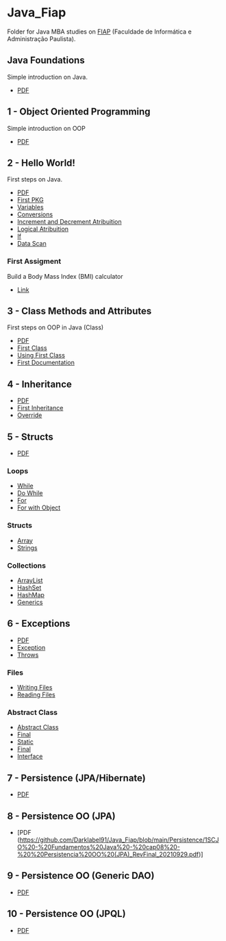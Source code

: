 # Java_Fiap
Folder for Java MBA studies on [FIAP](https://www.googleadservices.com/pagead/aclk?sa=L&ai=DChcSEwiA5ImElNn4AhX1RUgAHfXFDH4YABAAGgJjZQ&ae=2&ohost=www.google.com&cid=CAASJeRo-hpJyI09zbY6wuyJKr5BSyJH0W2SF9QkDxpMXMrwRNJBZ_Q&sig=AOD64_01bx1ajP9jO2R_5zbc1zzD1aWA2w&q&adurl&ved=2ahUKEwixq4SElNn4AhX9BbkGHRrMC6cQ0Qx6BAgCEAE&nis=8&dct=1) (Faculdade de Informática e Administração Paulista).

## Java Foundations
Simple introduction on Java.
- [PDF](https://github.com/Darklabel91/Java_Fiap/blob/main/BasicJava/MBA%20SCJO%20-%20Fase%201%20-%20Capitulo%20de%20projeto_RevFinal.pdf)

## 1 - Object Oriented Programming
Simple introduction on OOP
- [PDF](https://github.com/Darklabel91/Java_Fiap/blob/main/BasicJava/1SCJO%20-%20Fundamentos%20Java%20-%20cap01%20-%20%20Orientacao%20a%20Objetos_RevFinal.pdf)

## 2 - Hello World!
First steps on Java.
- [PDF](https://github.com/Darklabel91/Java_Fiap/blob/main/BasicJava/1SCJO%20-%20Fundamentos%20Java%20-%20cap02%20-%20Hello%20World_RevFinal.pdf)
- [First PKG](https://github.com/Darklabel91/Java_Fiap/blob/main/BasicJava/firstPackege/Hello_World.java)
- [Variables](https://github.com/Darklabel91/Java_Fiap/blob/main/BasicJava/variavbles/Variables_teste.java)
- [Conversions](https://github.com/Darklabel91/Java_Fiap/blob/main/BasicJava/variavbles/Conversions.java)
- [Increment and Decrement Atribuition](https://github.com/Darklabel91/Java_Fiap/blob/main/BasicJava/operators/Operators.java)
- [Logical Atribuition](https://github.com/Darklabel91/Java_Fiap/blob/main/BasicJava/operators/LogicOperators.java)
- [If](https://github.com/Darklabel91/Java_Fiap/blob/main/BasicJava/operators/IfOperator.java)
- [Data Scan](https://github.com/Darklabel91/Java_Fiap/blob/main/BasicJava/readData/DataRead.java)
### First Assigment
Build a Body Mass Index (BMI) calculator
- [Link](https://github.com/Darklabel91/Java_Fiap/tree/main/BMI)

## 3 - Class Methods and Attributes
First steps on OOP in Java (Class)
- [PDF](https://github.com/Darklabel91/Java_Fiap/blob/main/Class/1SCJO%20-%20Fundamentos%20Java%20-%20cap03%20-%20Classes%2C%20metodos%20e%20atributos_RevFinal.pdf)
- [First Class](https://github.com/Darklabel91/Java_Fiap/blob/main/Class/objects/Account.java)
- [Using First Class](https://github.com/Darklabel91/Java_Fiap/blob/main/Class/objects/Test.java)
- [First Documentation](https://github.com/Darklabel91/Java_Fiap/tree/main/Class/doc)

## 4 - Inheritance
- [PDF](https://github.com/Darklabel91/Java_Fiap/blob/main/Inheritance/1SCJO%20-%20Fundamentos%20Java%20-%20cap04%20-%20Heranca_RevFinal.pdf)
- [First Inheritance](https://github.com/Darklabel91/Java_Fiap/blob/main/Inheritance/src/inheritance/SavingsAccount.java)
- [Override](https://github.com/Darklabel91/Java_Fiap/blob/main/Inheritance/src/inheritance/override.java)

## 5 - Structs
- [PDF](https://github.com/Darklabel91/Java_Fiap/blob/main/Structs/1SCJO%20-%20Fundamentos%20Java%20-%20cap05%20-%20Estruturas_RevFinal.pdf)

### Loops
- [While](https://github.com/Darklabel91/Java_Fiap/blob/main/Loops/src/loops/While.jav)
- [Do While](https://github.com/Darklabel91/Java_Fiap/blob/main/Structs/src/loops/DoWhile.java)
- [For](https://github.com/Darklabel91/Java_Fiap/blob/main/Structs/src/loops/For.java)
- [For with Object](https://github.com/Darklabel91/Java_Fiap/blob/main/Structs/src/array/Test.java)

### Structs
- [Array](https://github.com/Darklabel91/Java_Fiap/blob/main/Structs/src/array/array.java)
- [Strings](https://github.com/Darklabel91/Java_Fiap/blob/main/Structs/src/string/string.java)

### Collections
- [ArrayList](https://github.com/Darklabel91/Java_Fiap/blob/main/Structs/src/collections/arrayList.java)
- [HashSet](https://github.com/Darklabel91/Java_Fiap/blob/main/Structs/src/collections/hashSet.java)
- [HashMap](https://github.com/Darklabel91/Java_Fiap/blob/main/Structs/src/collections/hashMap.java)
- [Generics](https://github.com/Darklabel91/Java_Fiap/blob/main/Structs/src/collections/Generics.java)

## 6 - Exceptions
- [PDF](https://github.com/Darklabel91/Java_Fiap/blob/main/Exceptions/1SCJO%20-%20Fundamentos%20Java%20-%20cap06%20-%20Exceptions%20%2B%20Varios%20outros_RevFinal.pdf)
- [Exception](https://github.com/Darklabel91/Java_Fiap/blob/main/Exceptions/src/exceptions/exceptions.java)
- [Throws](https://github.com/Darklabel91/Java_Fiap/blob/main/Exceptions/src/exceptions/Math.java) 
### Files
- [Writing Files](https://github.com/Darklabel91/Java_Fiap/blob/main/Exceptions/src/files/CreatingFiles.java)
- [Reading Files](https://github.com/Darklabel91/Java_Fiap/blob/main/Exceptions/src/files/ReadingFiles.java)
### Abstract Class
- [Abstract Class](https://github.com/Darklabel91/Java_Fiap/blob/main/Exceptions/src/abstractClass/Account.java)
- [Final](https://github.com/Darklabel91/Java_Fiap/blob/main/Exceptions/src/finalMod/ClassB.java)
- [Static](https://github.com/Darklabel91/Java_Fiap/blob/main/Exceptions/src/staticMod/TicketGate.java)
- [Final](https://github.com/Darklabel91/Java_Fiap/blob/main/Exceptions/src/finalMod/ClassA.java)
- [Interface](https://github.com/Darklabel91/Java_Fiap/blob/main/Exceptions/src/interfaces/User.java)

## 7 - Persistence (JPA/Hibernate)
- [PDF](https://github.com/Darklabel91/Java_Fiap/blob/main/Persistence/1SCJO%20-%20Fundamentos%20Java%20-%20cap07%20-%20%20Persistencia%20OO%20(setup)_RevFinal.pdf) 

## 8 - Persistence OO (JPA)
- [PDF (https://github.com/Darklabel91/Java_Fiap/blob/main/Persistence/1SCJO%20-%20Fundamentos%20Java%20-%20cap08%20-%20%20Persistencia%20OO%20(JPA)_RevFinal_20210929.pdf)]

## 9 - Persistence OO (Generic DAO)
- [PDF](https://github.com/Darklabel91/Java_Fiap/blob/main/Persistence/1SCJO%20-%20Fundamentos%20Java%20-%20cap09%20-%20%20Persistencia%20OO%20(Generic%20DAO)_RevFinal.pdf)

## 10 - Persistence OO (JPQL)
- [PDF](https://github.com/Darklabel91/Java_Fiap/blob/main/Persistence/1SCJO%20-%20Fundamentos%20Java%20-%20cap10%20-%20Persistencia%20OO%20(JPQL)_RevFinal.pdf)
